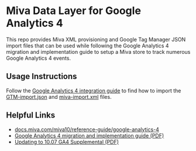 # Miva Data Layer for Google Analytics 4

This repo provides Miva XML provisioning and Google Tag Manager JSON import files that can be used while following the Google Analytics 4 migration and implementation guide to setup a Miva store to track numerous Google Analytics 4 events.

## Usage Instructions

Follow the [Google Analytics 4 integration guide](https://miva.box.com/s/vrqo5l47zjc34c5tpltui0j2zrwpi5yp) to find how to import the [GTM-import.json](install/GTM-import.json) and [miva-import.xml](install/miva-import.xml) files.

## Helpful Links

- [docs.miva.com/miva10/reference-guide/google-analytics-4](https://docs.miva.com/miva10/reference-guide/google-analytics-4)
- [Google Analytics 4 migration and implementation guide (PDF)](https://miva.box.com/s/vrqo5l47zjc34c5tpltui0j2zrwpi5yp)
- [Updating to 10.07 GA4 Supplemental (PDF)](https://miva.box.com/s/hptl2hz8zxwml7bnlz4jrolyhvjlh81h)
